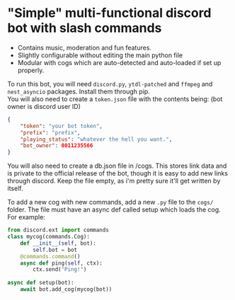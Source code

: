 # "Simple" multi-functional discord bot with slash commands
- Contains music, moderation and fun features.
- Slightly configurable without editing the main python file
- Modular with cogs which are auto-detected and auto-loaded if set up properly.

To run this bot, you will need `discord.py`, `ytdl-patched` and `ffmpeg` and `nest_asyncio` packages. Install them through pip.<br>
You will also need to create a `token.json` file with the contents being: (bot owner is discord user ID)<br>
```json
{ 
    "token": "your bot token",
    "prefix": "prefix",
    "playing_status": "whatever the hell you want.",
    "bot_owner": 0011235566
}
```
You will also need to create a db.json file in /cogs. This stores link data and is private to the official release of the bot, though it is easy to add new links through discord. Keep the file empty, as i'm pretty sure it'll get written by itself.

To add a new cog with new commands, add a new `.py` file to the `cogs/` folder. The file must have an async def called setup which loads the cog.<br>
For example:
```python
from discord.ext import commands
class mycog(commands.Cog):
    def __init__(self, bot):
        self.bot = bot
    @commands.command()
    async def ping(self, ctx):
        ctx.send("Ping!")
    
async def setup(bot):
    await bot.add_cog(mycog(bot))
```